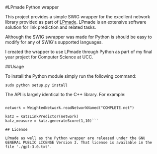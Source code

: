 #LPmade Python wrapper

This project provides a simple SWIG wrapper for the excellent network library provided as part of [LPmade](https://github.com/rlichtenwalter/LPmade). LPmade is an extensive software solution for link prediction and related tasks. 

Although the SWIG swrapper was made for Python is should be easy to modify for any of SWIG's supported languages.

I created the wrapper to use LPmade through Python as part of my final year project for Computer Science at UCC.

##Usage

To install the Python module simply run the following command:

``sudo python setup.py install``

The API is largely identical to the C++ library. For example:

```from netlib import *

network = WeightedNetwork.readNetworkNamed("COMPLETE.net")

katz = KatzLinkPredictor(network)
katz_measure = katz.generateScore(1,10)```

## License

LPmade as well as the Python wrapper are released under the GNU GENERAL PUBLIC LICENSE Version 3. That license is available in the file './gpl-3.0.txt'.